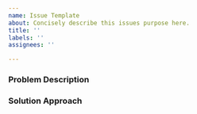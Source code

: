 ```yaml
---
name: Issue Template
about: Concisely describe this issues purpose here.
title: ''
labels: ''
assignees: ''

---
```


### Problem Description


### Solution Approach
